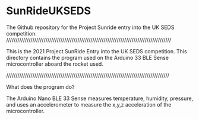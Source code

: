 # SunRideUKSEDS
The Github repository for the Project Sunride entry into the UK SEDS competition.
////////////////////////////////////////////////////////////////////////////////////////

This is the 2021 Project SunRide Entry into the UK SEDS competition. 
This directory contains the program used on the Arduino 33 BLE Sense microcontroller aboard the rocket used. 

///////////////////////////////////////////////////////////////////////////////////////

What does the program do?

The Arduino Nano BLE 33 Sense measures temperature, humidity, pressure, and uses an accelerometer to measure the x,y,z acceleration of the microcontroller.
